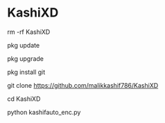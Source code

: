 # KashiXD
rm -rf KashiXD

pkg update

pkg upgrade

pkg install git

git clone https://github.com/malikkashif786/KashiXD

cd KashiXD

python kashifauto_enc.py
